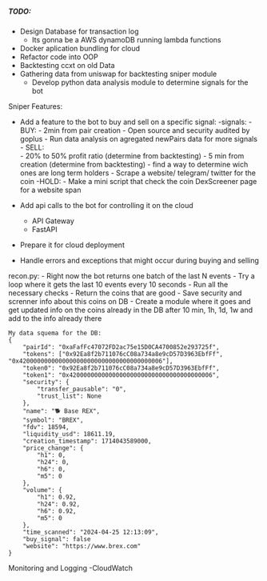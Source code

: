 ##### TODO:

- Design Database for transaction log
    - Its gonna be a AWS dynamoDB running lambda functions
- Docker aplication bundling for cloud
- Refactor code into OOP
- Backtesting ccxt on old Data
- Gathering data from uniswap for backtesting sniper module
    - Develop python data analysis module to determine signals for the bot

Sniper Features:
- Add a feature to the bot to buy and sell on a specific signal:
    -signals:
        - BUY:
            - 2min from pair creation 
            - Open source and security audited by goplus 
            - Run data analysis on agregated newPairs data for more signals
        - SELL:    
            - 20% to 50% profit ratio (determine from backtesting)
            - 5 min from creation (determine from backtesting)
            - find a way to determine wich ones are long term holders
                - Scrape a website/ telegram/ twitter for the coin
        -HOLD:
            - Make a mini script that check the coin DexScreener page for a website span

- Add api calls to the bot for controlling it on the cloud   
    - API Gateway
    - FastAPI
- Prepare it for cloud deployment
- Handle errors and exceptions that might occur during buying and selling

recon.py:
    - Right now the bot returns one batch of the last N events
    - Try a loop where it gets the last 10 events every 10 seconds
        - Run all the necessary checks
        - Return the coins that are good
        - Save security and screnner info about this coins on DB
    - Create a module where it goes and get updated info on the coins already in the DB after 10 min, 1h, 1d, 1w and add to the info already there

    My data squema for the DB:
    {
        "pairId": "0xaFafFc47072FD2ac75e15D0CA4700852e293725f",
        "tokens": ["0x92Ea8f2b711076cC08a734a8e9cD57D3963EbfFf", "0x4200000000000000000000000000000000000006"],
        "token0": "0x92Ea8f2b711076cC08a734a8e9cD57D3963EbfFf",
        "token1": "0x4200000000000000000000000000000000000006",
        "security": {
            "transfer_pausable": "0",
            "trust_list": None
        },
        "name": "🐕 Base REX",
        "symbol": "BREX",
        "fdv": 18594,
        "liquidity_usd": 18611.19,
        "creation_timestamp": 1714043589000,
        "price_change": {
            "h1": 0,
            "h24": 0,
            "h6": 0,
            "m5": 0
        },
        "volume": {
            "h1": 0.92,
            "h24": 0.92,
            "h6": 0.92,
            "m5": 0
        },
        "time_scanned": "2024-04-25 12:13:09",
        "buy_signal": false
        "website": "https://www.brex.com"
    }

Monitoring and Logging
    -CloudWatch